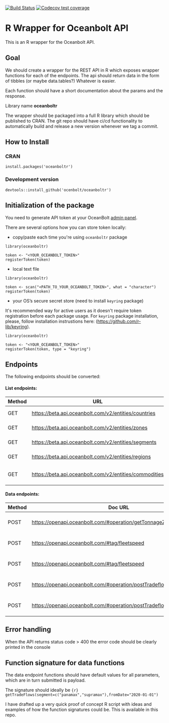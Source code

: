 [![Build Status](https://travis-ci.com/oceanbolt/oceanboltr.svg)](https://travis-ci.com/oceanbolt/oceanboltr)
[![Codecov test coverage](https://codecov.io/gh/oceanbolt/oceanboltr/branch/development/graph/badge.svg)](https://codecov.io/gh/oceanbolt/oceanboltr?branch=development)

# R Wrapper for Oceanbolt API

This is an R wrapper for the Oceanbolt API.

## Goal

We should create a wrapper for the REST API in R which exposes wrapper functions for each of the endpoints.
The api should return data in the form of tibbles (or maybe data.tables?) Whatever is easier.

Each function should have a short documentation about the params and the response.

Library name **oceanboltr**

The wrapper should be packaged into a full R library which should be published to CRAN. 
The git repo should have ci/cd functionality to automatically build and release a new version whenever we tag a commit.

## How to Install

### CRAN

```{r}
install.packages('oceanboltr')
```

### Development version

```{r}
devtools::install_github('ocenbolt/oceanboltr')
```

## Initialization of the package

You need to generate API token at your OceanBolt [admin panel](https://app.oceanbolt.com/profile).

There are several options how you can store token locally:

- copy/paste each time you're using `oceanboltr` package

```{r}
library(oceanboltr)

token <- "<YOUR_OCEANBOLT_TOKEN>"
registerToken(token)
```

- local text file

```{r}
library(oceanboltr)

token <- scan("<PATH_TO_YOUR_OCEANBOLT_TOKEN>", what = "character")
registerToken(token)
```

- your OS’s secure secret store (need to install `keyring` package)

It's recommended way for active users as it doesn't require token registration before each package usage. For `keyring` package installation, please, follow installation instrustions here: (https://github.com/r-lib/keyring).

```{r}
library(oceanboltr)

token <- "<YOUR_OCEANBOLT_TOKEN>"
registerToken(token, type = "keyring")
```


## Endpoints

The following endpoints should be converted:

#### List endpoints:
| Method | URL   |      Description      |  R Function name |
|----------|----------|:-------------:|------:|
| GET | https://beta.api.oceanbolt.com/v2/entities/countries | returns list of countries | listCountries() |
| GET | https://beta.api.oceanbolt.com/v2/entities/zones | returns list of zones | listZones() |
| GET | https://beta.api.oceanbolt.com/v2/entities/segments | returns list of segments | listSegments() |
| GET | https://beta.api.oceanbolt.com/v2/entities/regions | returns list of regions | listRegions() |
| GET | https://beta.api.oceanbolt.com/v2/entities/commodities | returns list of commodities | listCommodities() |

#### Data endpoints:

| Method | Doc URL   |      Description      |  R Function name |
|----------|----------|:-------------:|------:|
| POST | https://openapi.oceanbolt.com/#operation/getTonnageZone | returns tonnage zone data | getTonnageZoneCount() |
| POST | https://openapi.oceanbolt.com/#tag/fleetspeed | returns fleet speed data | getFleetSpeed() |
| POST | https://openapi.oceanbolt.com/#tag/fleetspeed | returns fleet speed data | getFleetSpeed() |
| POST | https://openapi.oceanbolt.com/#operation/postTradeflowLadenLegs | returns individual trade flows | getTradeFlows()
| POST | https://openapi.oceanbolt.com/#operation/postTradeflowDailyTimeseries | returns trade flows timeseries | getTradeFlowsTimeseries()


## Error handling

When the API returns status code > 400 the error code should be clearly printed in the console

## Function signature for data functions

The data endpoint functions should have default values for all parameters, which are in turn submitted is payload.

The signature should ideally be `{r} getTradeFlows(segment=c("panamax","supramax"),fromDate="2020-01-01")`

I have drafted up a very quick proof of concept R script with ideas and examples of how the function signatures could be. This is available in this repo.


